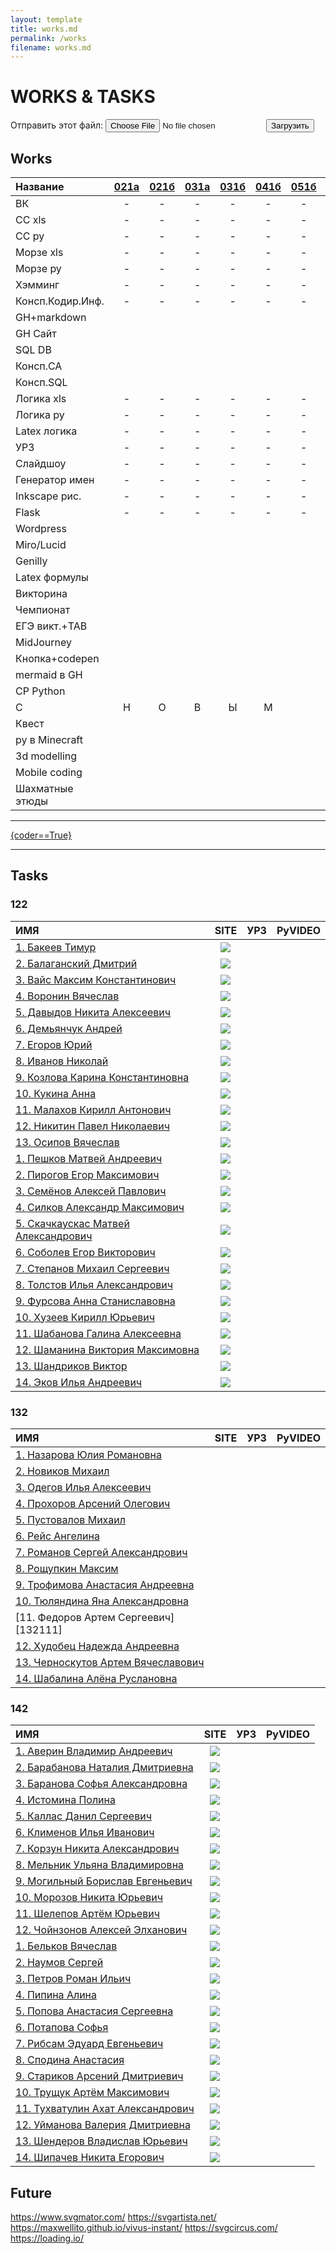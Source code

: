 ```yaml
---
layout: template
title: works.md
permalink: /works
filename: works.md
---
```


<link rel="stylesheet" href="./faq/style.css">


# WORKS & TASKS

<script src="https://ajax.googleapis.com/ajax/libs/jquery/2.2.2/jquery.min.js"></script>

<form name="uploader" enctype="multipart/form-data" method="POST">
        Отправить этот файл: <input name="userfile" type="file" />
        <button type="submit" name="submit">Загрузить</button>
</form>


## Works


| Название |[021а][021a]|[021б][021b]| [031а][031a] | [031б][031b] | [041б][041b] | [051б][051b] | [122а][122a] | [122б][122b] | [132б][132b] |[142а][142a]| [142б][142b] | 152аб |
| :---     |:---: | :--: |:--: | :--:| :--: | :--:  | :--: | :--:     | :--:     | :--:   | :--:     | :--:      |
| ВК       |  -   |   - |  -   |   -   |  -    | -     |      |      |      |    |      |       |
| CC xls | -| - |-|-| - |-  |  ||  ||  ||
| CC py |- | -|-|-|-  | - |  ||  ||  ||
| Морзе xls |- | - |-|-| - | - |  ||  ||  ||
| Морзе py |- | - |-|-| - |-  |  ||  ||  ||
| Хэмминг |- | - |-|-| - |  -|  ||  ||  ||
| Консп.Кодир.Инф. |- | - |-|-|-  | - |  ||  ||  ||
| GH+markdown | |  |||  |  |  ||  ||  ||
| GH Сайт | |  |||  |  |  ||  ||  ||
| SQL DB | |  |||  |  |  || - |-| - |-|
| Консп.СА | |  |||  |  |  |-|-  |-|-  |-|
| Консп.SQL | |  |||  |  |  ||  ||  ||
| Логика xls |- | - |-|-| - | - |  ||  ||  ||
| Логика py |- |- |-|  -| - | - ||  ||  ||
| Latex логика |- |-  |-|-|-  |  -|  ||  ||  ||
| УРЗ |- | - |-|-| - |-  |  ||  ||  ||
| Слайдшоу |- | - |-|-| - |-  |  ||  ||  ||
| Генератор имен | -| - |-|-| - | - |  ||  ||  ||
| Inkscape рис. |- |-  |-|-|-  | - |  ||  ||  ||
| Flask |-|-|-|-|-|-|  | |  | |  | |
| Wordpress | |  |||  |  |  ||  ||  ||
| Miro/Lucid | |  |||  |  | - |-| - |-| - |-|
| Genilly | |  |||  |  | - |-|  -|-| - |-|
| Latex формулы | |  |||  |  |  ||  ||  ||
| Викторина | |  |||  |  |  ||  ||  ||
| Чемпионат | |  |||  |  |  ||  ||  ||
| ЕГЭ викт.+TAB | |  |||  |  | - |-| - |-| - |-|
| MidJourney | |  |||  |  |  ||  ||  ||
| Кнопка+codepen | |  |||  |  |  ||  ||  ||
| mermaid в GH | |  |||  |  |  ||  ||  ||
| СР Python | |  |||  |  |  ||  ||  ||
| С | Н | О |В|Ы|М  |  |Г  |О|Д  |О| М ||
| Квест | |  |||  |  |  ||  ||  ||
|py в Minecraft| |  |||  |  |  ||  ||  ||
|3d modelling| |  |||  |  |  ||  ||  ||
|Mobile coding| |  |||  |  |  ||  ||  ||
|Шахматные этюды| |  |||  |  |  ||  ||  ||        
        
------

<a class="iksweb" href="https://hackertyper.net/#" target="_blank"  title="{coder==True}">{coder==True}</a>

---------------------------

## Tasks

[122a]: <http://89234422454.ru/wp-content/uploads/2022/11/122a.html>
[122b]:<http://89234422454.ru/wp-content/uploads/2022/11/122b.html>
[132b]:<http://89234422454.ru/wp-content/uploads/2022/11/132b.html>
[142a]:<http://89234422454.ru/wp-content/uploads/2022/11/142a.html>
[142b]:<http://89234422454.ru/wp-content/uploads/2022/11/142b.html>
[021a]:<http://89234422454.ru/wp-content/uploads/2022/11/021a.html>
[021b]:<http://89234422454.ru/wp-content/uploads/2022/11/021b.html>
[031a]:<http://89234422454.ru/wp-content/uploads/2022/11/031a.html>
[031b]:<http://89234422454.ru/wp-content/uploads/2022/11/031b.html>
[041b]:<http://89234422454.ru/wp-content/uploads/2022/11/041b.html>
[051b]:<http://89234422454.ru/wp-content/uploads/2022/11/051b.html>

### 122

| ИМЯ | SITE| УРЗ | PyVIDEO  |
| :---|:---:| :--:|:--:|
|[1. Бакеев Тимур][12211] | [![](https://user-images.githubusercontent.com/114549805/203996559-8eb67bc7-0eb2-4137-b2cf-40582ba8f531.png)](https://grad154.github.io)|  |  |
|[2. Балаганский Дмитрий][12212] |[![](https://user-images.githubusercontent.com/114549805/203996559-8eb67bc7-0eb2-4137-b2cf-40582ba8f531.png)](https://Dimakek2.github.io) | | |
|[3. Вайс Максим Константинович][12213] |[![](https://user-images.githubusercontent.com/114549805/203996559-8eb67bc7-0eb2-4137-b2cf-40582ba8f531.png)](https://weissok.github.io)|||
|[4. Воронин Вячеслав][12214] |[![](https://user-images.githubusercontent.com/114549805/203996559-8eb67bc7-0eb2-4137-b2cf-40582ba8f531.png)](https://VoroninVaycheslav.github.io)|||
|[5. Давыдов Никита Алексеевич][12215] |[![](https://user-images.githubusercontent.com/114549805/203996559-8eb67bc7-0eb2-4137-b2cf-40582ba8f531.png)](https://NikitaDavydov11.github.io)|||
|[6. Демьянчук Андрей][12216] |[![](https://user-images.githubusercontent.com/114549805/203996559-8eb67bc7-0eb2-4137-b2cf-40582ba8f531.png)](https://AndreDem135.github.io)|||
|[7. Егоров Юрий][12217] |[![](https://user-images.githubusercontent.com/114549805/203996559-8eb67bc7-0eb2-4137-b2cf-40582ba8f531.png)](https://Prostochell-228.github.io)|||
|[8. Иванов Николай][12218] |[![](https://user-images.githubusercontent.com/114549805/203996559-8eb67bc7-0eb2-4137-b2cf-40582ba8f531.png)](https://schukchu.github.io)|||
|[9. Козлова Карина Константиновна][12219] |[![](https://user-images.githubusercontent.com/114549805/203996559-8eb67bc7-0eb2-4137-b2cf-40582ba8f531.png)](https://evgrfg.github.io)|||
|[10. Кукина Анна][122110] |[![](https://user-images.githubusercontent.com/114549805/203996559-8eb67bc7-0eb2-4137-b2cf-40582ba8f531.png)](https://Aakookie.github.io)|||
|[11. Малахов Кирилл Антонович][122111] |[![](https://user-images.githubusercontent.com/114549805/203996559-8eb67bc7-0eb2-4137-b2cf-40582ba8f531.png)](https://kirmala.github.io)|||
|[12. Никитин Павел Николаевич][122112] |[![](https://user-images.githubusercontent.com/114549805/203996559-8eb67bc7-0eb2-4137-b2cf-40582ba8f531.png)](https://pxnandi.github.io)|||
|[13. Осипов Вячеслав][122113] |[![](https://user-images.githubusercontent.com/114549805/203996559-8eb67bc7-0eb2-4137-b2cf-40582ba8f531.png)](https://NightSkymbry.github.io)|||
|[1. Пешков Матвей Андреевич][122114] |[![](https://user-images.githubusercontent.com/114549805/203996559-8eb67bc7-0eb2-4137-b2cf-40582ba8f531.png)](https:///churka1488.github.io)|||
|[2. Пирогов Егор Максимович][122115] |[![](https://user-images.githubusercontent.com/114549805/203996559-8eb67bc7-0eb2-4137-b2cf-40582ba8f531.png)](https://sosiska256.github.io)|||
|[3. Семёнов Алексей Павлович][122116] |[![](https://user-images.githubusercontent.com/114549805/203996559-8eb67bc7-0eb2-4137-b2cf-40582ba8f531.png)](https://katela2006.github.io)|||
|[4. Силков Александр Максимович][122117] |[![](https://user-images.githubusercontent.com/114549805/203996559-8eb67bc7-0eb2-4137-b2cf-40582ba8f531.png)](https://W1zard70r.github.io)|||
|[5. Скачкаускас Матвей Александрович][122118] |[![](https://user-images.githubusercontent.com/114549805/203996559-8eb67bc7-0eb2-4137-b2cf-40582ba8f531.png)](https://Mavaro1.github.io)|||
|[6. Соболев Егор Викторович][122119] |[![](https://user-images.githubusercontent.com/114549805/203996559-8eb67bc7-0eb2-4137-b2cf-40582ba8f531.png)](https://ennseg.github.io)|||
|[7. Степанов Михаил Сергеевич][122120] |[![](https://user-images.githubusercontent.com/114549805/203996559-8eb67bc7-0eb2-4137-b2cf-40582ba8f531.png)](https://LostnightRX.github.io)|||
|[8. Толстов Илья Александрович][122121] |[![](https://user-images.githubusercontent.com/114549805/203996559-8eb67bc7-0eb2-4137-b2cf-40582ba8f531.png)](https://ltlstv.github.io)|||
|[9. Фурсова Анна Станиславовна][122122] |[![](https://user-images.githubusercontent.com/114549805/203996559-8eb67bc7-0eb2-4137-b2cf-40582ba8f531.png)](https://afursovaa.github.io)|||
|[10. Хузеев Кирилл Юрьевич ][122123] |[![](https://user-images.githubusercontent.com/114549805/203996559-8eb67bc7-0eb2-4137-b2cf-40582ba8f531.png)](https://kirusha02301.github.io)|||
|[11. Шабанова Галина Алексеевна][122124] |[![](https://user-images.githubusercontent.com/114549805/203996559-8eb67bc7-0eb2-4137-b2cf-40582ba8f531.png)](https://Galua122.github.io)|||
|[12. Шаманина Виктория Максимовна][122125] |[![](https://user-images.githubusercontent.com/114549805/203996559-8eb67bc7-0eb2-4137-b2cf-40582ba8f531.png)](https://Shhamann.github.io)|||
|[13. Шандриков Виктор][122126] |[![](https://user-images.githubusercontent.com/114549805/203996559-8eb67bc7-0eb2-4137-b2cf-40582ba8f531.png)](https://viktorblaming.github.io)|||
|[14. Эков Илья Андреевич][122127] |[![](https://user-images.githubusercontent.com/114549805/203996559-8eb67bc7-0eb2-4137-b2cf-40582ba8f531.png)](https://ilyechubanu.github.io)|||


[12211]: <https://github.com/grad154/timurbakeev154>
[12212]: <https://github.com/Dimakek2/work>
[12213]: <https://github.com/weissok/-22>
[12214]: <https://github.com/VoroninVaycheslav/LearnOfInvormatic>
[12215]: <https://github.com/NikitaDavydov11/FirstRepository>
[12216]: <https://github.com/AndreDem135/FirstRepository>
[12217]: <https://github.com/Prostochell-228/UltraloxIT>
[12218]: <https://github.com/schukchu/figushkiFiguli>
[12219]: <https://github.com/evgrfg/123456>
[122110]: <https://github.com/Aakookie/Kot>
[122111]: <https://github.com/kirmala/school>
[122112]: <https://github.com/pxnandi/tpu-learn>
[122113]: <https://github.com/NightSkymbry/tpu-lic-Osipov-Slava>
[122114]: <https://github.com/churka1488/zzzzzzz/tree/main>
[122115]: <https://github.com/sosiska256/Pirogov-Egor-Maksimovich-122>
[122116]: <https://github.com/katela2006/Alexey>
[122117]: <https://github.com/W1zard70r/Miniature-chainsaw>
[122118]: <https://github.com/Mavaro1/Matvey-Skachkauskas-122b>
[122119]: <https://github.com/ennseg/-122>
[122120]: <https://github.com/LostnightRX/repositorii>
[122121]: <https://github.com/ltlstv/sverchok_ltlstv_420/issues/1>
[122122]: <https://github.com/afursovaa/itworks>
[122123]: <https://github.com/kirusha02301/kirusha02301>
[122124]: <https://github.com/Galua122/works>
[122125]: <https://github.com/Shhamann/11>
[122126]: <https://github.com/viktorblaming/dungeon>
[122127]: <https://github.com/ilyechubanu/itworks>

### 132

| ИМЯ | SITE| УРЗ | PyVIDEO  |
| :---|:---:| :--:|:--:|
|[1. Назарова Юлия Романовна][13211] ||||
|[2. Новиков Михаил][13212] ||||
|[3. Одегов Илья Алексеевич][13213] ||||
|[4. Прохоров Арсений Олегович][13214] ||||
|[5. Пустовалов Михаил][13215] ||||
|[6. Рейс Ангелина][13216] ||||
|[7. Романов Сергей Александрович][13217] ||||
|[8. Рощупкин Максим][13218] ||||
|[9. Трофимова Анастасия Андреевна][13219] ||||
|[10. Тюляндина Яна Александровна][132110] ||||
|[11. Федоров Артем Сергеевич][132111] ||||
|[12. Худобец Надежда Андреевна][132112] ||||
|[13. Черноскутов Артем Вячеславович][132113] ||||
|[14. Шабалина Алёна Руслановна][132114] ||||


[13211]: <https://github.com/meowwoofwoof/nazarova>
[13212]: <https://github.com/nmt132/132-NOVIKOV>
[13213]: <https://github.com/At3K1/132-files>
[13214]: <https://github.com/lssibb/ARS2022>
[13215]: <https://github.com/Mihalk2700/Mihalktrud>
[13216]: <https://github.com/angelina132rais/angelina132rais>
[13217]: <https://github.com/geniusatthemoment/I-am-barbie-girl-in-a-barbie-world>
[13218]: <https://github.com/MaxThePooh/Class>
[13219]: <https://github.com/AnastasiaTrofimova/132>
[132110]: <https://github.com/Yanchik71/->
[132112]: <https://github.com/Yanchik71/->
[132113]: <https://github.com/Artemonchill/shkolnik>
[132114]: <https://github.com/alyonkaww/132-alyonka>


### 142

| ИМЯ | SITE| УРЗ | PyVIDEO  |
| :---|:---:| :--:|:--:|
|[1. Аверин Владимир Андреевич](https://github.com/Averin973/repos142)|[![](https://user-images.githubusercontent.com/114549805/203996559-8eb67bc7-0eb2-4137-b2cf-40582ba8f531.png)](https://grad154.github.io)||
|[2. Барабанова Наталия Дмитриевна](https://github.com/Natunka/bober228)|[![](https://user-images.githubusercontent.com/114549805/203996559-8eb67bc7-0eb2-4137-b2cf-40582ba8f531.png)](https://grad154.github.io)||
|[3. Баранова Софья Александровна](https://github.com/BaranovaSonya/-)|[![](https://user-images.githubusercontent.com/114549805/203996559-8eb67bc7-0eb2-4137-b2cf-40582ba8f531.png)](https://grad154.github.io)||
|[4. Истомина Полина](https://github.com/Vertigro/IstominaPolina)|[![](https://user-images.githubusercontent.com/114549805/203996559-8eb67bc7-0eb2-4137-b2cf-40582ba8f531.png)](https://grad154.github.io)||
|[5. Каллас Данил Сергеевич](https://github.com/KuWka-KTZPG/Shlepa2008)|[![](https://user-images.githubusercontent.com/114549805/203996559-8eb67bc7-0eb2-4137-b2cf-40582ba8f531.png)](https://grad154.github.io)||
|[6. Клименов Илья Иванович](https://github.com/blakktheme)|[![](https://user-images.githubusercontent.com/114549805/203996559-8eb67bc7-0eb2-4137-b2cf-40582ba8f531.png)](https://grad154.github.io)||
|[7. Корзун Никита Александрович](https://github.com/leavingSoSoon)|[![](https://user-images.githubusercontent.com/114549805/203996559-8eb67bc7-0eb2-4137-b2cf-40582ba8f531.png)](https://grad154.github.io)||
|[8. Мельник Ульяна Владимировна](https://github.com/UMelnik/Xin45)|[![](https://user-images.githubusercontent.com/114549805/203996559-8eb67bc7-0eb2-4137-b2cf-40582ba8f531.png)](https://grad154.github.io)||
|[9. Могильный Борислав Евгеньевич](https://github.com/Elittok/Merci-beaucoup)|[![](https://user-images.githubusercontent.com/114549805/203996559-8eb67bc7-0eb2-4137-b2cf-40582ba8f531.png)](https://grad154.github.io)||
|[10. Морозов Никита Юрьевич](https://github.com/nikokastr/main-inform)|[![](https://user-images.githubusercontent.com/114549805/203996559-8eb67bc7-0eb2-4137-b2cf-40582ba8f531.png)](https://grad154.github.io)||
|[11. Шелепов Артём Юрьевич](https://github.com/bymyshagg1bark/bazakormit)|[![](https://user-images.githubusercontent.com/114549805/203996559-8eb67bc7-0eb2-4137-b2cf-40582ba8f531.png)](https://grad154.github.io)||
|[12. Чойнзонов Алексей Элханович](https://github.com/K1m-Taehyung/TPUliceumInformatique)|[![](https://user-images.githubusercontent.com/114549805/203996559-8eb67bc7-0eb2-4137-b2cf-40582ba8f531.png)](https://grad154.github.io)||
|[1. Бельков Вячеслав]()	|[![](https://user-images.githubusercontent.com/114549805/203996559-8eb67bc7-0eb2-4137-b2cf-40582ba8f531.png)](https://grad154.github.io)||
|[2. Наумов Сергей](https://github.com/Napv2900/Napv)|[![](https://user-images.githubusercontent.com/114549805/203996559-8eb67bc7-0eb2-4137-b2cf-40582ba8f531.png)](https://grad154.github.io)||
|[3. Петров Роман Ильич](https://github.com/romchkkk/repos142)|[![](https://user-images.githubusercontent.com/114549805/203996559-8eb67bc7-0eb2-4137-b2cf-40582ba8f531.png)](https://grad154.github.io)||
|[4. Пипина Алина](https://github.com/PleasePomogite/142)|[![](https://user-images.githubusercontent.com/114549805/203996559-8eb67bc7-0eb2-4137-b2cf-40582ba8f531.png)](https://grad154.github.io)||
|[5. Попова Анастасия Сергеевна](https://github.com/oxxrayy/popova142)|[![](https://user-images.githubusercontent.com/114549805/203996559-8eb67bc7-0eb2-4137-b2cf-40582ba8f531.png)](https://grad154.github.io)||
|[6. Потапова Софья](https://github.com/Ethryna/InfTasks)|[![](https://user-images.githubusercontent.com/114549805/203996559-8eb67bc7-0eb2-4137-b2cf-40582ba8f531.png)](https://grad154.github.io)||
|[7. Рибсам Эдуард Евгеньевич](https://github.com/yeryerix/inf)|[![](https://user-images.githubusercontent.com/114549805/203996559-8eb67bc7-0eb2-4137-b2cf-40582ba8f531.png)](https://grad154.github.io)||
|[8. Сподина Анастасия](https://github.com/spodinaanastacia/ihatethissite-)|[![](https://user-images.githubusercontent.com/114549805/203996559-8eb67bc7-0eb2-4137-b2cf-40582ba8f531.png)](https://grad154.github.io)||
|[9. Стариков Арсений Дмитриевич](https://github.com/murphyqwek/python_lyceum)|[![](https://user-images.githubusercontent.com/114549805/203996559-8eb67bc7-0eb2-4137-b2cf-40582ba8f531.png)](https://grad154.github.io)||
|[10. Трущук Артём Максимович](https://github.com/artyomTM/TAM168-142)|[![](https://user-images.githubusercontent.com/114549805/203996559-8eb67bc7-0eb2-4137-b2cf-40582ba8f531.png)](https://grad154.github.io)||
|[11. Тухватулин Ахат Александрович](https://github.com/ahattuhva/public)|[![](https://user-images.githubusercontent.com/114549805/203996559-8eb67bc7-0eb2-4137-b2cf-40582ba8f531.png)](https://grad154.github.io)||
|[12. Уйманова Валерия Дмитриевна](https://github.com/vvlera/inf)|[![](https://user-images.githubusercontent.com/114549805/203996559-8eb67bc7-0eb2-4137-b2cf-40582ba8f531.png)](https://grad154.github.io)||
|[13. Шендеров Владислав Юрьевич](https://github.com/VladOsIkkkk/Reposit142)|[![](https://user-images.githubusercontent.com/114549805/203996559-8eb67bc7-0eb2-4137-b2cf-40582ba8f531.png)](https://grad154.github.io)||
|[14. Шипачев Никита Егорович](https://github.com/1nikov7/-.-.-)|[![](https://user-images.githubusercontent.com/114549805/203996559-8eb67bc7-0eb2-4137-b2cf-40582ba8f531.png)](https://grad154.github.io)||

## Future

<https://www.svgmator.com/>
<https://svgartista.net/>
<https://maxwellito.github.io/vivus-instant/>
<https://svgcircus.com/>
<https://loading.io/>



